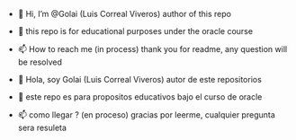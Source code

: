 - 👋 Hi, I’m @Golai (Luis Correal Viveros) author of this repo
- 👀 this repo is for educational purposes under the oracle course
- 📫 How to reach me (in process) thank you for readme, any question will be resolved


- 👋 Hola, soy Golai (Luis Correal Viveros) autor de este repositorios
- 👀 este repo es para propositos educativos bajo el curso de oracle
- 📫 como llegar ? (en proceso) gracias por leerme, cualquier pregunta sera resuleta
